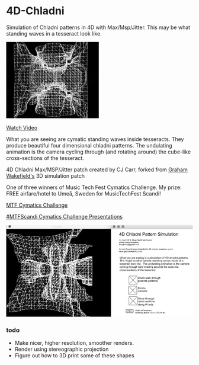 # 4D-Chladni

Simulation of Chladni patterns in 4D with Max/Msp/Jitter. This may be what standing waves in a tesseract look like. 


<img src="animation.gif">

[Watch Video](https://www.youtube.com/watch?v=pHE5uHkH0JM)

What you are seeing are cymatic standing waves inside tesseracts. They produce beautiful four dimensional chladni patterns. The undulating animation is the camera cycling through (and rotating around) the cube-like cross-sections of the tesseract. 

4D Chladni Max/MSP/Jitter patch created by CJ Carr, forked from [Graham Wakefield's](http://www.grahamwakefield.net) 3D simulation patch

One of three winners of Music Tech Fest Cymatics Challenge. My prize: FREE airfare/hotel to Umeå, Sweden for MusicTechFest Scandi! 

[MTF Cymatics Challenge](http://musictechfest.net/mtfcymatics/)

[#MTFScandi Cymatics Challenge Presentations](https://www.youtube.com/watch?v=39vWJOp7BAM)

<img src="screenshot.png">

### todo 

* Make nicer, higher resolution, smoother renders. 
* Render using stereographic projection
* Figure out how to 3D print some of these shapes
